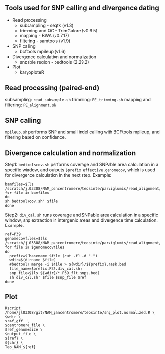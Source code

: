 ## Tools used for SNP calling and divergence dating
- Read processing
    * subsampling - seqtk (v1.3)
    * trimming and QC - TrimGalore (v0.6.5)
    * mapping - BWA (v0.7.17)
    * filtering - samtools (v1.9)
- SNP calling
    * bcftools mpileup (v1.6)
- Divergence calculation and normalization
    * snpable region - bedtools (2.29.2)
- Plot
    * karyoploteR

## Read processing (paired-end)
subsampling: `read_subsample.sh`
trimming: `PE_trimming.sh`
mapping and filtering: `PE_alignment.sh`

## SNP calling
`mpileup.sh` performs SNP and small indel calling with BCFtools mpileup, and filtering based on confidence.

## Divergence calculation and normalization

Step1: `bedtoolscov.sh` performs coverage and SNPable area calculation in a specific window, and outputs `$prefix.effective.genomecov`, which is used for divergence calculation in the next step.
Example:
```
bamfiles=$(ls /scratch/jl03308/NAM_pancentromere/teosinte/parviglumis/read_alignment/*/*.P39.q20.sorted.bam)
for file in bamfiles
do
sh bedtoolscov.sh' $file
done
```

Step2: `div_cal.sh` runs coverage and SNPable area calculation in a specific window,
snp extraction in intergenic areas and divergence time calculation.
Example:
```
ref=P39
genomecovfiles=$(ls /scratch/jl03308/NAM_pancentromere/teosinte/parviglumis/read_alignment/*/*.P39.effective.genomecov)
for file in $genomecovfiles
do
  prefix=$(basename $file |cut -f1 -d ".")
  wdir=$(dirname $file)
  #bedtools merge -i $file > ${wdir}/${prefix}.mask.bed
  file_name=$prefix.P39.div_cal.sh;
  snp_file=$(ls ${wdir}/*.P39.flt.snps.bed)
  sh div_cal.sh' $file $snp_file $ref
done
```

## Plot

```
Rscript /home/jl03308/git/NAM_pancentromere/teosinte/snp_plot.normalized.R \
$wdir \
$ref_gff  \
$centromere_file \
$ref_genomesize \
$output_file \
${ref} \
${chr} \
Teo_NAM_${ref}
```
